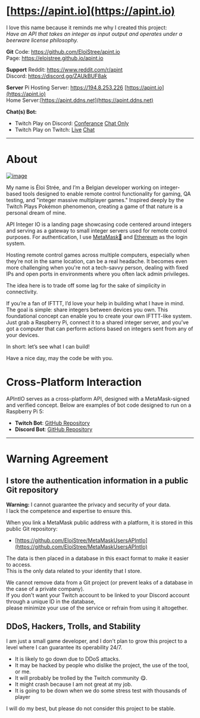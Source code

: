 # [https://apint.io](https://apint.io)


I love this name because it reminds me why I created this project:  
_Have an API that takes an integer as input output and operates under a beerware license philosophy._  



**Git**
Code: https://github.com/EloiStree/apint.io    
Page: https://eloistree.github.io/apint.io    

**Support**
Reddit: https://www.reddit.com/r/apint   
Discord: https://discord.gg/ZAUkBUF8ak  

**Server**
Pi Hosting Server: https://194.8.253.226 [https://apint.io](https://apint.io)  
Home Server:[https://apint.ddns.net](https://apint.ddns.net)  

**Chat(s) Bot:**
- Twitch Play on Discord: [Conferance](https://discord.gg/Tr8EvjpVCC) [Chat Only](https://discord.gg/YDYqKKwXAt)
- Twitch Play on Twitch: [Live](https://www.twitch.tv/eloiteaching) [Chat](https://www.twitch.tv/popout/eloiteaching/chat?popout=)
--------------------

# About 

[![image](https://github.com/user-attachments/assets/7ac2569a-7018-4d98-be9a-2f9eeffdfd9c)](https://github.com/EloiStree/License)  

My name is Éloi Strée, and I’m a Belgian developer working on integer-based tools designed to enable remote control functionality for gaming, QA testing, and "integer massive multiplayer games." Inspired deeply by the Twitch Plays Pokémon phenomenon, creating a game of that nature is a personal dream of mine.

API Integer IO is a landing page showcasing code centered around integers and serving as a gateway to small integer servers used for remote control purposes. For authentication, I use [MetaMask🦊](https://metamask.io) and [Ethereum](https://etherscan.io) as the login system.

Hosting remote control games across multiple computers, especially when they’re not in the same location, can be a real headache. It becomes even more challenging when you're not a tech-savvy person, dealing with fixed IPs and open ports in environments where you often lack admin privileges.

The idea here is to trade off some lag for the sake of simplicity in connectivity.

If you’re a fan of IFTTT, I’d love your help in building what I have in mind. The goal is simple: share integers between devices you own. This foundational concept can enable you to create your own IFTTT-like system. Just grab a Raspberry Pi, connect it to a shared integer server, and you’ve got a computer that can perform actions based on integers sent from any of your devices.

In short: let’s see what I can build!

Have a nice day, may the code be with you.




# Cross-Platform Interaction

APIntIO serves as a cross-platform API, designed with a MetaMask-signed and verified concept. 
Below are examples of bot code designed to run on a Raspberry Pi 5:
- **Twitch Bot**: [GitHub Repository](https://github.com/EloiStree/2024_12_11_HelloMegaMaskTwitchBot)  
- **Discord Bot**: [GitHub Repository](https://github.com/EloiStree/2024_12_07_HelloMegaMaskDiscordBot)


 -------------------------------

# Warning Agreement

## I store the authentication information in a public Git repository  

**Warning:** I cannot guarantee the privacy and security of your data.  
I lack the competence and expertise to ensure this.

When you link a MetaMask public address with a platform, it is stored in this public Git repository:  
- [https://github.com/EloiStree/MetaMaskUsersAPIntIo](https://github.com/EloiStree/MetaMaskUsersAPIntIo)  

The data is then placed in a database in this exact format to make it easier to access.  
This is the only data related to your identity that I store.

We cannot remove data from a Git project (or prevent leaks of a database in the case of a private company).  
If you don't want your Twitch account to be linked to your Discord account through a unique ID in the database,  
please minimize your use of the service or refrain from using it altogether.



## DDoS, Hackers, Trolls, and Stability  

I am just a small game developer, and I don't plan to grow this project to a level where I can guarantee its operability 24/7.  
- It is likely to go down due to DDoS attacks.  
- It may be hacked by people who dislike the project, the use of the tool, or me.  
- It will probably be trolled by the Twitch community 😋.  
- It might crash because I am not great at my job.  
- It is going to be down when we do some stress test with thousands of player

I will do my best, but please do not consider this project to be stable.  





